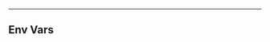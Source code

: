 <!-- Space: Dockerfiles -->
<!-- Parent: Project -->
<!-- Title: Env Vars -->

<!-- Label: Dockerfiles -->
<!-- Label: Project -->
<!-- Label: Env Vars -->
<!-- Include: docs/disclaimer.md -->
<!-- Include: ac:toc -->

---

## Env Vars
